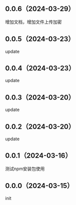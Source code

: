 ## 0.0.6（2024-03-29）
增加文档，增加文件上传加密
## 0.0.5（2024-03-23）
update
## 0.0.4（2024-03-23）
update
## 0.0.3（2024-03-20）
update
## 0.0.2（2024-03-20）
update
## 0.0.1（2024-03-16）
测试npm安装包使用
## 0.0.0（2024-03-15）
init
